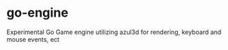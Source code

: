 # go-engine
Experimental Go Game engine utilizing azul3d for rendering, keyboard and mouse events, ect
